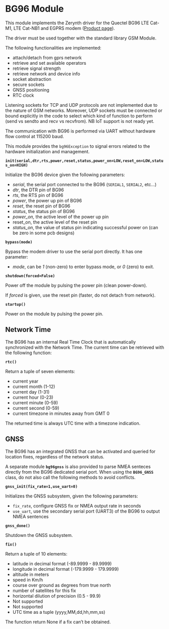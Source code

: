 # BG96 Module

This module implements the Zerynth driver for the Quectel BG96 LTE Cat-M1, LTE Cat-NB1 and EGPRS modem ([Product page](https://www.quectel.com/product/bg96.htm)).

The driver must be used together with the standard library GSM Module.

The following functionalities are implemented:


* attach/detach from gprs network
* retrieve and set available operators
* retrieve signal strength
* retrieve network and device info
* socket abstraction
* secure sockets
* GNSS positioning
* RTC clock

Listening sockets for TCP and UDP protocols are not implemented due to the nature of GSM networks.
Moreover, UDP sockets must be connected or bound explicitly in the code to select which kind of function to perform (send vs sendto and recv vs recvfrom).
NB IoT support is not ready yet.

The communication with BG96 is performed via UART without hardware flow control at 115200 baud.

This module provides the `bg96Exception` to signal errors related to the hardware initialization and management.


**`init(serial,dtr,rts,power,reset,status,power_on=LOW,reset_on=LOW,status_on=HIGH)`**

Initialize the BG96 device given the following parameters:


* *serial*, the serial port connected to the BG96 (`SERIAL1`, `SERIAL2`, etc…)
* *dtr*, the DTR pin of BG96
* *rts*, the RTS pin of BG96
* *power*, the power up pin of BG96
* *reset*, the reset pin of BG96
* *status*, the status pin of BG96
* *power_on,* the active level of the power up pin
* reset_on, the active level of the reset pin
* *status_on*, the value of status pin indicating successful power on (can be zero in some pcb designs)

**`bypass(mode)`**

Bypass the modem driver to use the serial port directly. It has one parameter:


-	*mode*, can be *1* (non-zero) to enter bypass mode, or *0* (zero) to exit.

**`shutdown(forced=False)`**

Power off the module by pulsing the power pin (clean power-down).

If *forced* is given, use the reset pin (faster, do not detach from network).

**`startup()`**

Power on the module by pulsing the power pin.

## Network Time

The BG96 has an internal Real Time Clock that is automatically synchronized with the Network Time.
The current time can be retrieved with the following function:


**`rtc()`**

Return a tuple of seven elements:


* current year
* current month (1-12)
* current day (1-31)
* current hour (0-23)
* current minute (0-59)
* current second (0-59)
* current timezone in minutes away from GMT 0

The returned time is always UTC time with a timezone indication.

## GNSS

The BG96 has an integrated GNSS that can be activated and queried for location fixes, regardless of the network status.

A separate module **`bg96gnss`** is also provided to parse NMEA senteces directly from the BG96 dedicated serial port.
When using the **`BG96_GNSS`** class, do not also call the following methods to avoid conflicts.


**`gnss_init(fix_rate=1,use_uart=0)`**

Initializes the GNSS subsystem, given the following parameters:


* ```fix_rate```, configure GNSS fix or NMEA output rate in seconds
* ```use_uart```, use the secondary serial port (UART3) of the BG96 to output NMEA sentences

**`gnss_done()`**

Shutdown the GNSS subsystem.


**`fix()`**

Return a tuple of 10 elements:


* latitude in decimal format (-89.9999 - 89.9999)
* longitude in decimal format (-179.9999 - 179.9999)
* altitude in meters
* speed in Km/h
* course over ground as degrees from true north
* number of satellites for this fix
* horizontal dilution of precision (0.5 - 99.9)
* Not supported
* Not supported
* UTC time as a tuple (yyyy,MM,dd,hh,mm,ss)

The function return None if a fix can’t be obtained.
<!--stackedit_data:
eyJoaXN0b3J5IjpbODc2MDcwNTldfQ==
-->